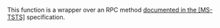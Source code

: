 This function is a wrapper over an RPC method [documented in the [MS-TSTS]](https://learn.microsoft.com/en-us/openspecs/windows_protocols/ms-tsts/e901b3d9-eb9a-43af-8c92-9feacdf9cbc6) specification.
